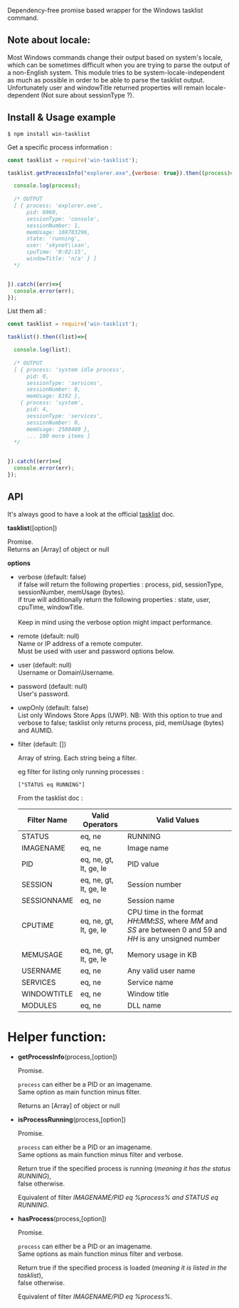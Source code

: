 Dependency-free promise based wrapper for the Windows tasklist command.

Note about locale:
------------------

Most Windows commands change their output based on system's locale, which can be sometimes difficult when you are trying to parse the output of a non-English system.
This module tries to be system-locale-independent as much as possible in order to be able to parse the tasklist output.
Unfortunately user and windowTitle returned properties will remain locale-dependent (Not sure about sessionType ?).

Install & Usage example
-----------------------

```$ npm install win-tasklist```

Get a specific process information :

```js
const tasklist = require('win-tasklist');

tasklist.getProcessInfo("explorer.exe",{verbose: true}).then((process)=>{

  console.log(process);
  
  /* OUTPUT
  [ { process: 'explorer.exe',
      pid: 6960,
      sessionType: 'console',
      sessionNumber: 1,
      memUsage: 169783296,
      state: 'running',
      user: 'skynet\\xan',
      cpuTime: '0:02:15',
      windowTitle: 'n/a' } ]  
  */


}).catch((err)=>{
  console.error(err);
});
```

List them all :

```js
const tasklist = require('win-tasklist');

tasklist().then((list)=>{

  console.log(list);
  
  /* OUTPUT
  [ { process: 'system idle process',
      pid: 0,
      sessionType: 'services',
      sessionNumber: 0,
      memUsage: 8192 },
    { process: 'system',
      pid: 4,
      sessionType: 'services',
      sessionNumber: 0,
      memUsage: 2580480 }, 
      ... 100 more items ]
  */


}).catch((err)=>{
  console.error(err);
});
```

API
---

It's always good to have a look at the official [tasklist](https://docs.microsoft.com/en-us/windows-server/administration/windows-commands/tasklist) doc.

**tasklist**([option])

Promise.<br />
Returns an [Array] of object or null<br />

**options**
    
- verbose (default: false)<br />
      if false will return the following properties : process, pid, sessionType, sessionNumber, memUsage (bytes).<br />
      if true will additionally return the following properties : state, user, cpuTime, windowTitle.<br />
      <br />
      Keep in mind using the verbose option might impact performance.
    
- remote (default: null)<br />
      Name or IP address of a remote computer.<br />
      Must be used with user and password options below.
    
- user (default: null)<br />
      Username or Domain\Username.
    
- password (default: null)<br />
      User's password.
 
- uwpOnly (default: false)<br />
      List only Windows Store Apps (UWP).
      NB: With this option to true and verbose to false; tasklist only returns process, pid, memUsage (bytes) and AUMID.
      
- filter (default: [])<br />
    
     Array of string. Each string being a filter.<br />
     
     eg filter for listing only running processes :
     ```
     ["STATUS eq RUNNING"]
     ```
     
     From the tasklist doc :
    
     <table>
        <thead>
        <tr>
        <th>Filter Name</th>
        <th>Valid Operators</th>
        <th>Valid Values</th>
        </tr>
        </thead>
        <tbody>
        <tr>
        <td>STATUS</td>
        <td>eq, ne</td>
        <td>RUNNING</td>
        </tr>
        <tr>
        <td>IMAGENAME</td>
        <td>eq, ne</td>
        <td>Image name</td>
        </tr>
        <tr>
        <td>PID</td>
        <td>eq, ne, gt, lt, ge, le</td>
        <td>PID value</td>
        </tr>
        <tr>
        <td>SESSION</td>
        <td>eq, ne, gt, lt, ge, le</td>
        <td>Session number</td>
        </tr>
        <tr>
        <td>SESSIONNAME</td>
        <td>eq, ne</td>
        <td>Session name</td>
        </tr>
        <tr>
        <td>CPUTIME</td>
        <td>eq, ne, gt, lt, ge, le</td>
        <td>CPU time in the format <em>HH</em><strong>:</strong><em>MM</em><strong>:</strong><em>SS</em>, where <em>MM</em> and <em>SS</em> are between 0 and 59 and <em>HH</em> is any unsigned number</td>
        </tr>
        <tr>
        <td>MEMUSAGE</td>
        <td>eq, ne, gt, lt, ge, le</td>
        <td>Memory usage in KB</td>
        </tr>
        <tr>
        <td>USERNAME</td>
        <td>eq, ne</td>
        <td>Any valid user name</td>
        </tr>
        <tr>
        <td>SERVICES</td>
        <td>eq, ne</td>
        <td>Service name</td>
        </tr>
        <tr>
        <td>WINDOWTITLE</td>
        <td>eq, ne</td>
        <td>Window title</td>
        </tr>
        <tr>
        <td>MODULES</td>
        <td>eq, ne</td>
        <td>DLL name</td>
        </tr>
        </tbody>
    </table>

Helper function:
================

- **getProcessInfo**(process,[option])

  Promise.<br />

  `process` can either be a PID or an imagename.<br />
  Same option as main function minus filter.<br />

  Returns an [Array] of object or null<br />

- **isProcessRunning**(process,[option])

  Promise.<br />
  
  `process` can either be a PID or an imagename.<br />
  Same options as main function minus filter and verbose.<br />
  
  Return true if the specified process is running (*meaning it has the status RUNNING*),<br />
  false otherwise.<br />
   
  Equivalent of filter *IMAGENAME/PID eq %process% and STATUS eq RUNNING*.<br />
   
- **hasProcess**(process,[option])

  Promise.<br />
  
  `process` can either be a PID or an imagename.<br />
  Same options as main function minus filter and verbose.<br />
  
  Return true if the specified process is loaded (*meaning it is listed in the tasklist*),<br />
  false otherwise.<br />
  
  Equivalent of filter *IMAGENAME/PID eq %process%*.<br />
